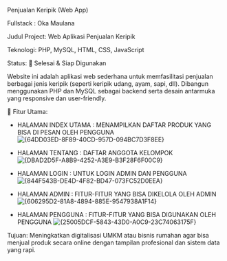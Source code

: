 Penjualan Keripik (Web App)

Fullstack : Oka Maulana

Judul Project: Web Aplikasi Penjualan Keripik

Teknologi: PHP, MySQL, HTML, CSS, JavaScript

Status: 🚀 Selesai & Siap Digunakan

Website ini adalah aplikasi web sederhana untuk memfasilitasi penjualan berbagai jenis keripik (seperti keripik udang, ayam, sapi, dll). Dibangun menggunakan PHP dan MySQL sebagai backend serta desain antarmuka yang responsive dan user-friendly.

🔧 Fitur Utama:

- HALAMAN INDEX UTAMA : MENAMPILKAN DAFTAR PRODUK YANG BISA DI PESAN OLEH PENGGUNA
![{64DD03ED-8F89-40CD-957D-094BC7D3F8EE}](https://github.com/user-attachments/assets/ea1c2eb1-d86b-4918-908a-6650731b4f01)

- HALAMAN TENTANG : DAFTAR ANGGOTA KELOMPOK
![{DBAD2D5F-A8B9-4252-A3E9-B3F28F6F00C9}](https://github.com/user-attachments/assets/2334a13d-760f-4665-8def-a169635c9fb1)

- HALAMAN LOGIN : UNTUK LOGIN ADMIN DAN PENGGUNA
![{844F543B-DE4D-4F82-BD47-073FC52D0EEA}](https://github.com/user-attachments/assets/b264f635-42d6-45b3-9ccf-801f3ad667d0)

- HALAMAN ADMIN : FITUR-FITUR YANG BISA DIKELOLA OLEH ADMIN
![{606295D2-81A8-4894-885E-9547938A1F14}](https://github.com/user-attachments/assets/a5f62c22-7e75-4e6e-ae2a-f86c192a2caf)

- HALAMAN PENGGUNA : FITUR-FITUR YANG BISA DIGUNAKAN OLEH PENGGUNA
![{25005DCF-5843-43D0-A0C9-23C74063175F}](https://github.com/user-attachments/assets/52f76aad-398e-4385-bef6-ddac8f662c5c)




Tujuan:
Meningkatkan digitalisasi UMKM atau bisnis rumahan agar bisa menjual produk secara online dengan tampilan profesional dan sistem data yang rapi.
